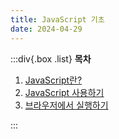 ```yaml
---
title: JavaScript 기초
date: 2024-04-29
---
```


:::div{.box .list}
**목차**

1. [JavaScript란?](/javascript/chapter01/01-1)
2. [JavaScript 사용하기](/javascript/chapter01/01-2)
3. [브라우저에서 실행하기](/javascript/chapter01/01-3)

:::
